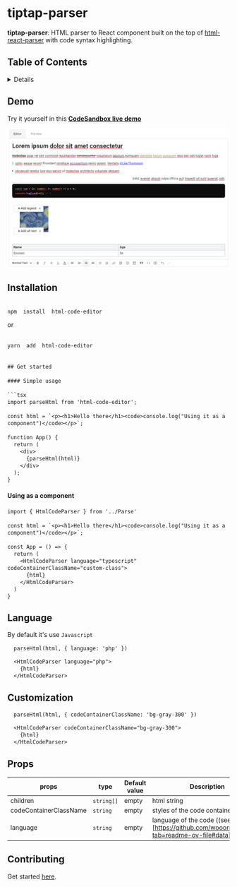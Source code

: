 # tiptap-parser

<p  align="center">

<b>tiptap-parser</b>: HTML parser to React component built on the top of  <a href="https://www.npmjs.com/package/html-react-parser">html-react-parser</a> with code syntax highlighting.

</p>


## Table of Contents

<details>

- [Installation](#installation)

- [Get started](#get-started)

- [Customization](#customization)

- [Props](#props)

- [Contributing](#contributing)

</details>

## Demo

Try it yourself in this **[CodeSandbox live demo](https://codesandbox.io/p/github/tiavina-mika/tiptap-parser-demo)**

<img alt="Screenshot" src="https://github.com/tiavina-mika/mui-tiptap-editor/blob/main/screenshots/screenshot.png" />

## Installation

```shell

npm  install  html-code-editor

```
or
```shell

yarn  add  html-code-editor


## Get started

#### Simple usage

```tsx
import parseHtml from 'html-code-editor';

const html = `<p><h1>Hello there</h1><code>console.log("Using it as a component")</code></p>`;

function App() {
  return (
    <div>
      {parseHtml(html)}
    </div>
  );
}
```

#### Using as a component
```tsx
import { HtmlCodeParser } from '../Parse'

const html = `<p><h1>Hello there</h1><code>console.log("Using it as a component")</code></p>`;

const App = () => {
  return (
    <HtmlCodeParser language="typescript" codeContainerClassName="custom-class">
      {html}
    </HtmlCodeParser>
  )
}
```


## Language

<p>By default it's use <code>Javascript</code></p>

```tsx
  parseHtml(html, { language: 'php' })
```
```tsx
  <HtmlCodeParser language="php">
    {html}
  </HtmlCodeParser>
```

## Customization
```tsx
  parseHtml(html, { codeContainerClassName: 'bg-gray-300' })
```
```tsx
  <HtmlCodeParser codeContainerClassName="bg-gray-300">
    {html}
  </HtmlCodeParser>
```


## Props

|props |type                          | Default value                         | Description |
|----------------|-------------------------------|-----------------------------|-----------------------------|
|children|`string[]`| empty | html string
|codeContainerClassName|`string`|empty| styles of the code container
|language|`string`|empty| language of the code ((see the list)[https://github.com/wooorm/lowlight?tab=readme-ov-file#data])

## Contributing

Get started [here](https://github.com/tiavina-mika/tiptap-parser/blob/main/CONTRIBUTING.md).
